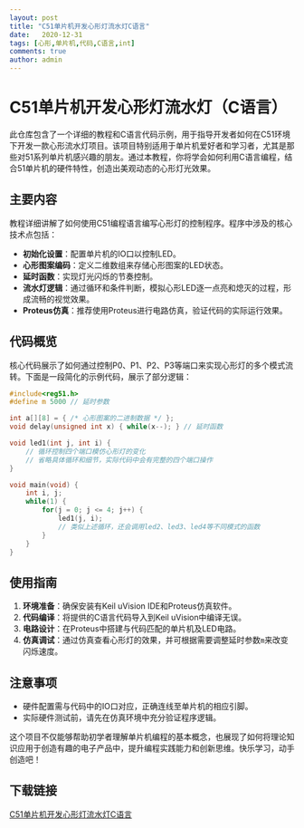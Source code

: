 ```yaml
---
layout: post
title: "C51单片机开发心形灯流水灯C语言"
date:   2020-12-31
tags: [心形,单片机,代码,C语言,int]
comments: true
author: admin
---
```

# C51单片机开发心形灯流水灯（C语言）

此仓库包含了一个详细的教程和C语言代码示例，用于指导开发者如何在C51环境下开发一款心形流水灯项目。该项目特别适用于单片机爱好者和学习者，尤其是那些对51系列单片机感兴趣的朋友。通过本教程，你将学会如何利用C语言编程，结合51单片机的硬件特性，创造出美观动态的心形灯光效果。

## 主要内容

教程详细讲解了如何使用C51编程语言编写心形灯的控制程序。程序中涉及的核心技术点包括：

- **初始化设置**：配置单片机的IO口以控制LED。
- **心形图案编码**：定义二维数组来存储心形图案的LED状态。
- **延时函数**：实现灯光闪烁的节奏控制。
- **流水灯逻辑**：通过循环和条件判断，模拟心形LED逐一点亮和熄灭的过程，形成流畅的视觉效果。
- **Proteus仿真**：推荐使用Proteus进行电路仿真，验证代码的实际运行效果。

## 代码概览

核心代码展示了如何通过控制P0、P1、P2、P3等端口来实现心形灯的多个模式流转。下面是一段简化的示例代码，展示了部分逻辑：

```c
#include<reg51.h>
#define m 5000 // 延时参数

int a[][8] = { /* 心形图案的二进制数据 */ };
void delay(unsigned int x) { while(x--); } // 延时函数

void led1(int j, int i) {
    // 循环控制四个端口模仿心形灯的变化
    // 省略具体循环和细节，实际代码中会有完整的四个端口操作
}

void main(void) {
    int i, j;
    while(1) {
        for(j = 0; j <= 4; j++) {
            led1(j, i);
            // 类似上述循环，还会调用led2、led3、led4等不同模式的函数
        }
    }
}
```

## 使用指南

1. **环境准备**：确保安装有Keil uVision IDE和Proteus仿真软件。
2. **代码编译**：将提供的C语言代码导入到Keil uVision中编译无误。
3. **电路设计**：在Proteus中搭建与代码匹配的单片机及LED电路。
4. **仿真调试**：通过仿真查看心形灯的效果，并可根据需要调整延时参数`m`来改变闪烁速度。

## 注意事项

- 硬件配置需与代码中的IO口对应，正确连线至单片机的相应引脚。
- 实际硬件测试前，请先在仿真环境中充分验证程序逻辑。

这个项目不仅能够帮助初学者理解单片机编程的基本概念，也展现了如何将理论知识应用于创造有趣的电子产品中，提升编程实践能力和创新思维。快乐学习，动手创造吧！

## 下载链接

[C51单片机开发心形灯流水灯C语言](https://pan.quark.cn/s/93ebe6d61b0c)